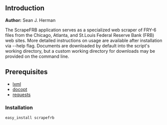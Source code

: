 ## Introduction
**Author:** Sean J. Herman

The ScrapeFRB application serves as a specialized web scraper of FRY-6 files
from the Chicago, Atlanta, and St.Louis Federal Reserve Bank (FRB) web sites.
More detailed instructions on usage are available after installation via --help
flag. Documents are downloaded by default into the script's working directory,
but a custom working directory for downloads may be provided on the command
line.

## Prerequisites

* [lxml](https://github.com/lxml/lxml)
* [docopt](https://github.com/docopt/docopt)
* [requests](https://github.com/kennethreitz/requests)


### Installation
    easy_install scrapefrb
